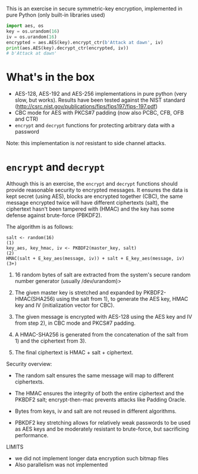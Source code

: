 This is an exercise in secure symmetric-key encryption, implemented in pure
Python (only built-in libraries used)

```python
import aes, os
key = os.urandom(16)
iv = os.urandom(16)
encrypted = aes.AES(key).encrypt_ctr(b'Attack at dawn', iv)
print(aes.AES(key).decrypt_ctr(encrypted, iv))
# b'Attack at dawn'
```

# What's in the box

- AES-128, AES-192 and AES-256 implementations in pure python (very slow, but
  works).
  Results have been tested against the NIST standard (http://csrc.nist.gov/publications/fips/fips197/fips-197.pdf)
- CBC mode for AES with PKCS#7 padding (now also PCBC, CFB, OFB and CTR)
- `encrypt` and `decrypt` functions for protecting arbitrary data with a
  password

Note: this implementation is *not* resistant to side channel attacks.

# `encrypt` and `decrypt`

Although this is an exercise, the `encrypt` and `decrypt` functions should
provide reasonable security to encrypted messages. It ensures the data is 
kept secret (using AES), blocks are encrypted together (CBC), the same
message encrypted twice will have different ciphertexts (salt), the ciphertext
hasn't been tampered with (HMAC) and the key has some defense against brute-force
(PBKDF2).

The algorithm is as follows:

    salt <- random(16)                                                        (1)
    key_aes, key_hmac, iv <- PKBDF2(master_key, salt)                         (2)
    HMAC(salt + E_key_aes(message, iv)) + salt + E_key_aes(message, iv)       (3+)


1. 16 random bytes of salt are extracted from the system's secure random number
generator (usually /dev/urandom)>

2. The given master key is stretched and expanded by PKBDF2-HMAC(SHA256) using
the salt from 1), to generate the AES key, HMAC key and IV (initialization
vector for CBC).

3. The given message is encrypted with AES-128 using the AES key and IV from
step 2), in CBC mode and PKCS#7 padding.

4. A HMAC-SHA256 is generated from the concatenation of the salt from 1) and
the ciphertext from 3).

5. The final ciphertext is HMAC + salt + ciphertext.



Security overview:

- The random salt ensures the same message will map to different ciphertexts.

- The HMAC ensures the integrity of both the entire ciphertext and the PKBDF2
  salt; encrypt-then-mac prevents attacks like Padding Oracle.

- Bytes from keys, iv and salt are not reused in different algorithms.

- PBKDF2 key stretching allows for relatively weak passwords to be used as AES
  keys and be moderately resistant to brute-force, but sacrificing performance.

LIMITS

- we did not implement longer data encryption such bitmap files
- Also parallelism was not implemented

